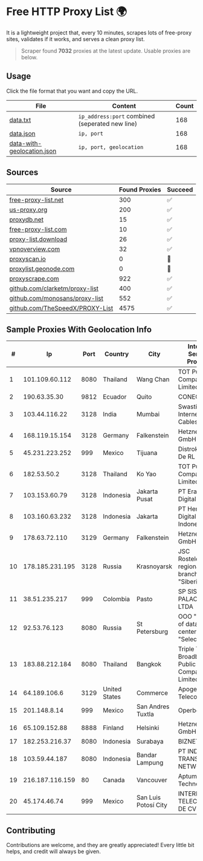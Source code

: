 
# Free HTTP Proxy List 🌍

It is a lightweight project that, every 10 minutes, scrapes lots of free-proxy sites, validates if it works, and serves a clean proxy list.


> Scraper found **7032** proxies at the latest update. Usable proxies are below.

## Usage

Click the file format that you want and copy the URL.


|File|Content|Count|
|----|-------|-----|
|[data.txt](https://raw.githubusercontent.com/themiralay/Proxy-List-World/master/data.txt)|`ip_address:port` combined (seperated new line)|168|
|[data.json](https://raw.githubusercontent.com/themiralay/Proxy-List-World/master/data.json)|`ip, port`|168|
|[data-with-geolocation.json](https://raw.githubusercontent.com/themiralay/Proxy-List-World/master/data-with-geolocation.json)|`ip, port, geolocation`|168|

## Sources

|Source|Found Proxies|Succeed|
|------|-------------|-------|
|[free-proxy-list.net](https://free-proxy-list.net)|300|✅|
|[us-proxy.org](https://www.us-proxy.org)|200|✅|
|[proxydb.net](http://proxydb.net)|15|✅|
|[free-proxy-list.com](https://free-proxy-list.com/?page=&port=&type%5B%5D=http&type%5B%5D=https&up_time=0&search=Search)|10|✅|
|[proxy-list.download](https://www.proxy-list.download/HTTP)|26|✅|
|[vpnoverview.com](https://vpnoverview.com/privacy/anonymous-browsing/free-proxy-servers)|32|✅|
|[proxyscan.io](https://www.proxyscan.io)|0|🚫|
|[proxylist.geonode.com](https://proxylist.geonode.com/api/proxy-list?limit=300&page=1&sort_by=lastChecked&sort_type=desc&protocols=http,https)|0|🚫|
|[proxyscrape.com](https://api.proxyscrape.com/v2/?request=displayproxies&protocol=http&timeout=10000&country=all&ssl=all&anonymity=all)|922|✅|
|[github.com/clarketm/proxy-list](https://raw.githubusercontent.com/clarketm/proxy-list/master/proxy-list-raw.txt)|400|✅|
|[github.com/monosans/proxy-list](https://raw.githubusercontent.com/monosans/proxy-list/main/proxies/http.txt)|552|✅|
|[github.com/TheSpeedX/PROXY-List](https://raw.githubusercontent.com/TheSpeedX/PROXY-List/master/http.txt)|4575|✅|


## Sample Proxies With Geolocation Info

|#|Ip|Port|Country|City|Internet Service Provider|
|-|--|----|-------|----|-------------------------|
|1|101.109.60.112|8080|Thailand|Wang Chan|TOT Public Company Limited|
|2|190.63.35.30|9812|Ecuador|Quito|CONECEL|
|3|103.44.116.22|3128|India|Mumbai|Swastik Internet and Cables pvt. ltd|
|4|168.119.15.154|3128|Germany|Falkenstein|Hetzner Online GmbH|
|5|45.231.223.252|999|Mexico|Tijuana|Distrokom S De RL De CV|
|6|182.53.50.2|3128|Thailand|Ko Yao|TOT Public Company Limited|
|7|103.153.60.79|3128|Indonesia|Jakarta Pusat|PT Era Awan Digital|
|8|103.160.63.232|3128|Indonesia|Jakarta|PT Herza Digital Indonesia|
|9|178.63.72.110|3129|Germany|Falkenstein|Hetzner Online GmbH|
|10|178.185.231.195|3128|Russia|Krasnoyarsk|JSC Rostelecom regional branch "Siberia"|
|11|38.51.235.217|999|Colombia|Pasto|SP SISTEMAS PALACIOS LTDA|
|12|92.53.76.123|8080|Russia|St Petersburg|OOO "Network of data-centers "Selectel"|
|13|183.88.212.184|8080|Thailand|Bangkok|Triple T Broadband Public Company Limited|
|14|64.189.106.6|3129|United States|Commerce|Apogee Telecom Inc.|
|15|201.148.8.14|999|Mexico|San Andres Tuxtla|Operbes|
|16|65.109.152.88|8888|Finland|Helsinki|Hetzner Online GmbH|
|17|182.253.216.37|8080|Indonesia|Surabaya|BIZNET|
|18|103.59.44.187|8080|Indonesia|Bandar Lampung|PT INDONESIA TRANS NETWORK|
|19|216.187.116.159|80|Canada|Vancouver|Aptum Technologies|
|20|45.174.46.74|999|Mexico|San Luis Potosí City|INTERPHONET TELECOM, SA DE CV|



## Contributing

Contributions are welcome, and they are greatly appreciated! Every
little bit helps, and credit will always be given.

